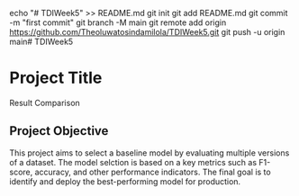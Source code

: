 echo "# TDIWeek5" >> README.md
git init
git add README.md
git commit -m "first commit"
git branch -M main
git remote add origin https://github.com/Theoluwatosindamilola/TDIWeek5.git
git push -u origin main# TDIWeek5

# Project Title
Result Comparison
## Project Objective
This project aims to select a baseline model by evaluating multiple versions of a dataset. The model selction is based on a key metrics such as F1-score, accuracy, and other performance indicators. The final goal is to identify and deploy the best-performing model for production. 
